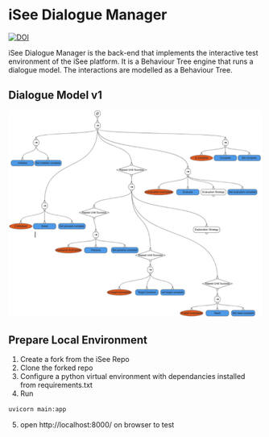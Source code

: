 # iSee Dialogue Manager
<a href="https://doi.org/10.5281/zenodo.7734672"><img src="https://zenodo.org/badge/DOI/10.5281/zenodo.7734672.svg" alt="DOI"></a>

iSee Dialogue Manager is the back-end that implements the interactive test environment of the iSee platform. It is a Behaviour Tree engine that runs a dialogue model. The interactions are modelled as a Behaviour Tree. 

## Dialogue Model v1
<img src="./data/dialoguebtv1.png" alt="DialogueBT" width="600"/>


## Prepare Local Environment
1. Create a fork from the iSee Repo
2. Clone the forked repo
3. Configure a python virtual environment with dependancies installed from requirements.txt
4. Run 
```bash
uvicorn main:app
``` 
5. open http://localhost:8000/ on browser to test
